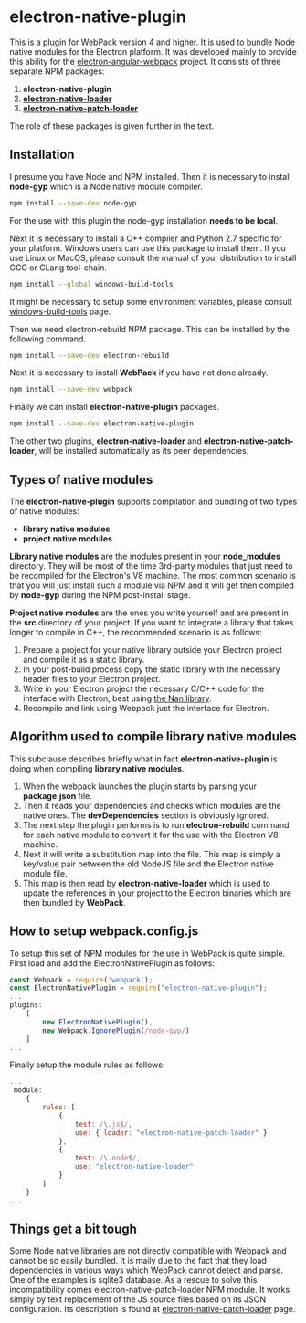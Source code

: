 # electron-native-plugin
This is a plugin for WebPack version 4 and higher. It is used to bundle Node native modules for the Electron platform. It was developed mainly to provide this ability for the [electron-angular-webpack](https://github.com/lbassin/electron-angular-webpack) project. 
It consists of three separate NPM packages:
1. **electron-native-plugin**
2. [**electron-native-loader**](https://github.com/evonox/electron-native-loader)
3. [**electron-native-patch-loader**](https://github.com/evonox/electron-native-patch-loader)

The role of these packages is given further in the text.

## Installation
I presume you have Node and NPM installed. 
Then it is necessary to install **node-gyp** which is a Node native module compiler.
```bash
npm install --save-dev node-gyp
```
For the use with this plugin the node-gyp installation **needs to be local**.

Next it is necessary to install a C++ compiler and Python 2.7 specific for your platform. Windows users can use this package to install them. If you use Linux or MacOS, please consult the manual of your distribution to install GCC or CLang tool-chain.
```bash
npm install --global windows-build-tools
```
It might be necessary to setup some environment variables, please consult [windows-build-tools](https://www.npmjs.com/package/windows-build-tools) page.

Then we need electron-rebuild NPM package. This can be installed by the following command.
```bash
npm install --save-dev electron-rebuild
```
Next it is necessary to install **WebPack** if you have not done already.
```bash
npm install --save-dev webpack
```
Finally we can install **electron-native-plugin** packages.
```bash
npm install --save-dev electron-native-plugin
```
The other two plugins, **electron-native-loader** and **electron-native-patch-loader**, will be installed automatically as its peer dependencies.
## Types of native modules
The **electron-native-plugin** supports compilation and bundling of two types of native modules:
* **library native modules**
* **project native modules**

**Library native modules** are the modules present in your **node_modules** directory. They will be most of the time 3rd-party modules that just need to be recompiled for the Electron's V8 machine. The most common scenario is that you will just install such a module via NPM and it will get then compiled by **node-gyp** during the NPM post-install stage.

**Project native modules** are the ones you write yourself and are present in the **src** directory of your project. If you want to integrate a library that takes longer to compile in C++, the recommended scenario is as follows:
1. Prepare a project for your native library outside your Electron project and compile it as a static library.
2. In your post-build process copy the static library with the necessary header files to your Electron project.
3. Write in your Electron project the necessary C/C++ code for the interface with Electron, best using [the Nan library](https://github.com/nodejs/nan).
4. Recompile and link using Webpack just the interface for Electron.

## Algorithm used to compile library native modules
This subclause describes briefly what in fact **electron-native-plugin** is doing when compiling **library native modules**.
1. When the webpack launches the plugin starts by parsing your **package.json** file.
2. Then it reads your dependencies and checks which modules are the native ones. The **devDependencies** section is obviously ignored.
3. The next step the plugin performs is to run **electron-rebuild** command for each native module to convert it for the use with the  Electron V8 machine.
4. Next it will write a substitution map into the file. This map is simply a key/value pair between the old NodeJS file and the Electron native module file.
5. This map is then read by **electron-native-loader** which is used to update the references in your project to the Electron binaries which are then bundled by **WebPack**.

## How to setup webpack.config.js
To setup this set of NPM modules for the use in WebPack is quite simple.
First load and add the ElectronNativePlugin as follows:
```javascript
const Webpack = require('webpack');
const ElectronNativePlugin = require("electron-native-plugin");
...
plugins: 
    [
        new ElectronNativePlugin(),
        new Webpack.IgnorePlugin(/node-gyp/)
    ]
...
```
Finally setup the module rules as follows:
```javascript
...
 module: 
    {
        rules: [
            {
                test: /\.js$/,
                use: { loader: "electron-native-patch-loader" }
            },
            { 
                test: /\.node$/, 
                use: "electron-native-loader" 
            }
        ]
    }
...
```
## Things get a bit tough
Some Node native libraries are not directly compatible with Webpack and cannot be so easily bundled. It is maily due to the fact that they load dependencies in various ways which WebPack cannot detect and parse. One of the examples is sqlite3 database. As a rescue to solve this incompatibility comes electron-native-patch-loader NPM module. It works simply by text replacement of the JS source files based on its JSON configuration. Its description is found at [electron-native-patch-loader](https://github.com/evonox/electron-native-patch-loader) page.
